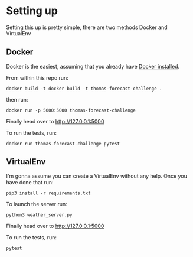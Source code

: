 # Setting up

Setting this up is pretty simple, there are two methods Docker and VirtualEnv

## Docker

Docker is the easiest, assuming that you already have [Docker installed](https://docs.docker.com/engine/installation/).

From within this repo run:

```
docker build -t docker build -t thomas-forecast-challenge .
```

then run:

```
docker run -p 5000:5000 thomas-forecast-challenge
```

Finally head over to http://127.0.0.1:5000

To run the tests, run:

```
docker run thomas-forecast-challenge pytest
```

## VirtualEnv

I'm gonna assume you can create a VirtualEnv without any help. Once you have done that run:

```
pip3 install -r requirements.txt
```

To launch the server run:

```
python3 weather_server.py
```

Finally head over to http://127.0.0.1:5000

To run the tests, run:

```
pytest
```